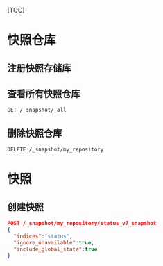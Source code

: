 [TOC]

# 快照仓库



## 注册快照存储库



## 查看所有快照仓库

```apl
GET /_snapshot/_all
```

## 删除快照仓库

```apl
DELETE /_snapshot/my_repository
```

# 快照

## 创建快照

```json
POST /_snapshot/my_repository/status_v7_snapshot
{
  "indices":"status",
  "ignore_unavailable":true,
  "include_global_state":true
}
```

